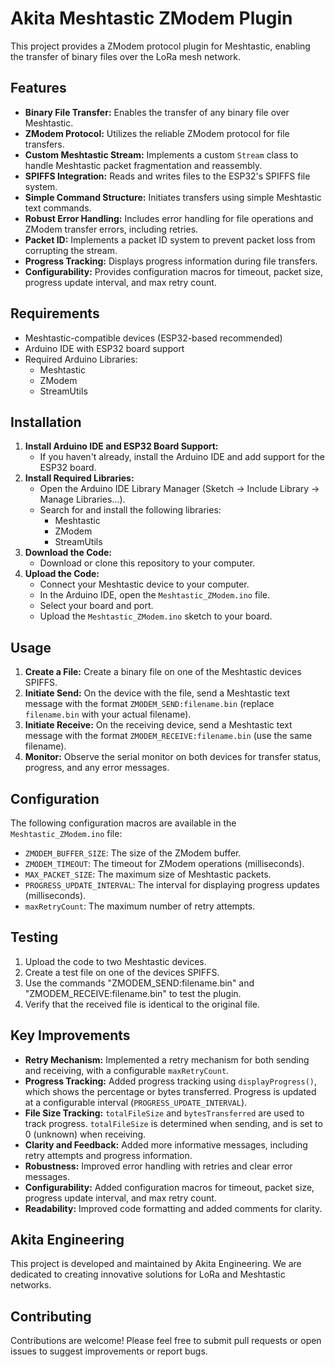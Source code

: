 # Akita Meshtastic ZModem Plugin

This project provides a ZModem protocol plugin for Meshtastic, enabling the transfer of binary files over the LoRa mesh network.

## Features

* **Binary File Transfer:** Enables the transfer of any binary file over Meshtastic.
* **ZModem Protocol:** Utilizes the reliable ZModem protocol for file transfers.
* **Custom Meshtastic Stream:** Implements a custom `Stream` class to handle Meshtastic packet fragmentation and reassembly.
* **SPIFFS Integration:** Reads and writes files to the ESP32's SPIFFS file system.
* **Simple Command Structure:** Initiates transfers using simple Meshtastic text commands.
* **Robust Error Handling:** Includes error handling for file operations and ZModem transfer errors, including retries.
* **Packet ID:** Implements a packet ID system to prevent packet loss from corrupting the stream.
* **Progress Tracking:** Displays progress information during file transfers.
* **Configurability:** Provides configuration macros for timeout, packet size, progress update interval, and max retry count.

## Requirements

* Meshtastic-compatible devices (ESP32-based recommended)
* Arduino IDE with ESP32 board support
* Required Arduino Libraries:
    * Meshtastic
    * ZModem
    * StreamUtils

## Installation

1.  **Install Arduino IDE and ESP32 Board Support:**
    * If you haven't already, install the Arduino IDE and add support for the ESP32 board.
2.  **Install Required Libraries:**
    * Open the Arduino IDE Library Manager (Sketch -> Include Library -> Manage Libraries...).
    * Search for and install the following libraries:
        * Meshtastic
        * ZModem
        * StreamUtils
3.  **Download the Code:**
    * Download or clone this repository to your computer.
4.  **Upload the Code:**
    * Connect your Meshtastic device to your computer.
    * In the Arduino IDE, open the `Meshtastic_ZModem.ino` file.
    * Select your board and port.
    * Upload the `Meshtastic_ZModem.ino` sketch to your board.

## Usage

1.  **Create a File:** Create a binary file on one of the Meshtastic devices SPIFFS.
2.  **Initiate Send:** On the device with the file, send a Meshtastic text message with the format `ZMODEM_SEND:filename.bin` (replace `filename.bin` with your actual filename).
3.  **Initiate Receive:** On the receiving device, send a Meshtastic text message with the format `ZMODEM_RECEIVE:filename.bin` (use the same filename).
4.  **Monitor:** Observe the serial monitor on both devices for transfer status, progress, and any error messages.

## Configuration

The following configuration macros are available in the `Meshtastic_ZModem.ino` file:

* `ZMODEM_BUFFER_SIZE`: The size of the ZModem buffer.
* `ZMODEM_TIMEOUT`: The timeout for ZModem operations (milliseconds).
* `MAX_PACKET_SIZE`: The maximum size of Meshtastic packets.
* `PROGRESS_UPDATE_INTERVAL`: The interval for displaying progress updates (milliseconds).
* `maxRetryCount`: The maximum number of retry attempts.

## Testing

1.  Upload the code to two Meshtastic devices.
2.  Create a test file on one of the devices SPIFFS.
3.  Use the commands "ZMODEM_SEND:filename.bin" and "ZMODEM_RECEIVE:filename.bin" to test the plugin.
4.  Verify that the received file is identical to the original file.

## Key Improvements

* **Retry Mechanism:** Implemented a retry mechanism for both sending and receiving, with a configurable `maxRetryCount`.
* **Progress Tracking:** Added progress tracking using `displayProgress()`, which shows the percentage or bytes transferred. Progress is updated at a configurable interval (`PROGRESS_UPDATE_INTERVAL`).
* **File Size Tracking:** `totalFileSize` and `bytesTransferred` are used to track progress. `totalFileSize` is determined when sending, and is set to 0 (unknown) when receiving.
* **Clarity and Feedback:** Added more informative messages, including retry attempts and progress information.
* **Robustness:** Improved error handling with retries and clear error messages.
* **Configurability:** Added configuration macros for timeout, packet size, progress update interval, and max retry count.
* **Readability:** Improved code formatting and added comments for clarity.

## Akita Engineering

This project is developed and maintained by Akita Engineering. We are dedicated to creating innovative solutions for LoRa and Meshtastic networks.

## Contributing

Contributions are welcome! Please feel free to submit pull requests or open issues to suggest improvements or report bugs.
